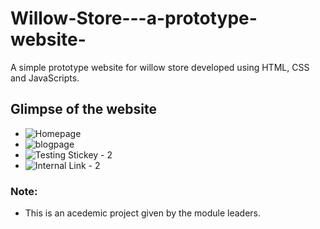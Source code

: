 # Willow-Store---a-prototype-website-
A simple prototype website for willow store developed using HTML, CSS and JavaScripts. 

## Glimpse of the website

- ![Homepage](https://user-images.githubusercontent.com/87473741/182110575-072b5886-f54d-4173-aef9-d9a3aab08797.PNG)
- ![blogpage](https://user-images.githubusercontent.com/87473741/182110591-a3ee8f35-3f51-4373-8f63-60891fcf3375.PNG)
- ![Testing Stickey - 2](https://user-images.githubusercontent.com/87473741/182110914-2398d765-c888-4998-ac13-b7cb23412ca9.PNG)
- ![Internal Link - 2](https://user-images.githubusercontent.com/87473741/182111017-aa17abfb-7233-436c-9908-dcc0ddf4a3bb.PNG)

### Note:
- This is an acedemic project given by the module leaders. 
